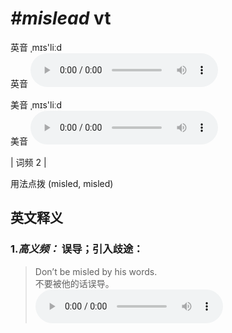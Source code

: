 # ***\#mislead*** vt
英音 ˌmɪs'liːd  
英音
<audio src="./media/mislead-B.aac" controls="controls"></audio>

美音 ˌmɪs'liːd  
美音
<audio src="./media/mislead.aac" controls="controls"></audio>



| 词频 2 |  

用法点拨  (misled, misled)

英文释义
---
### 1.*高义频：* **误导；引入歧途：**  

 > Don’t be misled by his words.   
 > 不要被他的话误导。    
<audio src="./media/mislead-1.aac" controls="controls"></audio>


